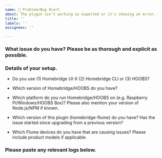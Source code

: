 ```yaml
---
name: 🚨 Problem/Bug Alert
about: The plugin isn't working as expected or it's showing an error.
title: ''
labels: ''
assignees: ''

---
```


<!-- PLEASE READ BEFORE POSTING A NEW ISSUE
   → Please use this template as well as you can.
   → Things that may seem unimportant are often helpful in finding the cause of the issue.
-->

### What issue do you have? Please be as thorough and explicit as possible.



### Details of your setup.
* Do you use (1) Homebridge UI-X (2) Homebridge CLI or (3) HOOBS?



* Which version of Homebridge/HOOBS do you have?



* Which platform do you run Homebridge/HOOBS on (e.g. Raspberry Pi/Windows/HOOBS Box)? Please also mention your version of Node.js/NPM if known.



* Which version of this plugin (homebridge-flume) do you have? Has the issue started since upgrading from a previous version?



* Which Flume devices do you have that are causing issues? Please include product models if applicable.



### Please paste any relevant logs below.
<!-- ABOUT LOGS
   → More logging can enabled with 'Debug Logging' in the plugin settings.
   → If you are posting an error then it is helpful for me to also see
     the previous few lines as this can show the cause of the error.
   → Please enter the logs between the two ``` lines below so that the
     logs are formatted in a way which is easier to read.
-->

```

```
